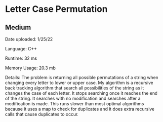 
# Letter Case Permutation

## Medium

Date uploaded: 1/25/22

Language: C++

Runtime: 32 ms

Memory Usage: 20.3 mb

Details: The problem is returning all possible permutations of a string when changing every letter to lower or upper case. My algorithm is a recursive back tracking algorithm that search all possibilities of the string as it changes the case of each letter. It stops searching once it reaches the end of the string. It searches with no modification and searches after a modification is made. This runs slower than most optimal algorithms because it uses a map to check for duplicates and it does extra recursive calls that cause duplicates to occur.
